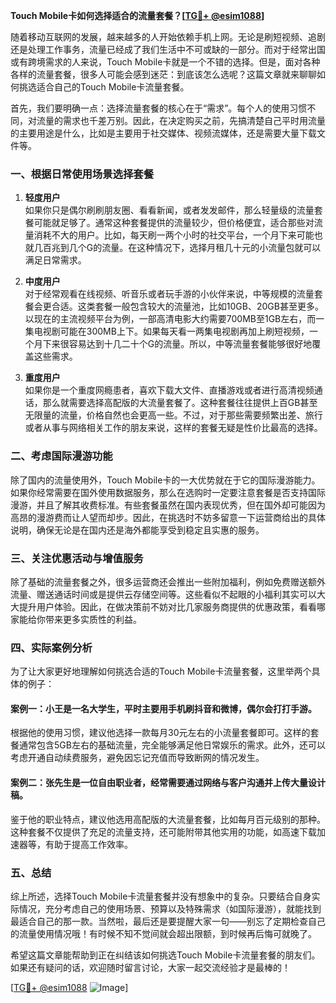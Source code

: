 **Touch Mobile卡如何选择适合的流量套餐？[[TG💪+ @esim1088](https://t.me/s/esim1088)]**

随着移动互联网的发展，越来越多的人开始依赖手机上网。无论是刷短视频、追剧还是处理工作事务，流量已经成了我们生活中不可或缺的一部分。而对于经常出国或有跨境需求的人来说，Touch Mobile卡就是一个不错的选择。但是，面对各种各样的流量套餐，很多人可能会感到迷茫：到底该怎么选呢？这篇文章就来聊聊如何挑选适合自己的Touch Mobile卡流量套餐。

首先，我们要明确一点：选择流量套餐的核心在于“需求”。每个人的使用习惯不同，对流量的需求也千差万别。因此，在决定购买之前，先搞清楚自己平时用流量的主要用途是什么，比如是主要用于社交媒体、视频流媒体，还是需要大量下载文件等。

### 一、根据日常使用场景选择套餐

1. **轻度用户**  
如果你只是偶尔刷刷朋友圈、看看新闻，或者发发邮件，那么轻量级的流量套餐可能就足够了。通常这种套餐提供的流量较少，但价格便宜，适合那些对流量消耗不大的用户。比如，每天刷一两个小时的社交平台，一个月下来可能也就几百兆到几个G的流量。在这种情况下，选择月租几十元的小流量包就可以满足日常需求。

2. **中度用户**  
对于经常观看在线视频、听音乐或者玩手游的小伙伴来说，中等规模的流量套餐会更合适。这类套餐一般包含较大的流量池，比如10GB、20GB甚至更多。以现在的主流视频平台为例，一部高清电影大约需要700MB至1GB左右，而一集电视剧可能在300MB上下。如果每天看一两集电视剧再加上刷短视频，一个月下来很容易达到十几二十个G的流量。所以，中等流量套餐能够很好地覆盖这些需求。

3. **重度用户**  
如果你是一个重度网瘾患者，喜欢下载大文件、直播游戏或者进行高清视频通话，那么就需要选择高配版的大流量套餐了。这种套餐往往提供上百GB甚至无限量的流量，价格自然也会更高一些。不过，对于那些需要频繁出差、旅行或者从事与网络相关工作的朋友来说，这样的套餐无疑是性价比最高的选择。

### 二、考虑国际漫游功能

除了国内的流量使用外，Touch Mobile卡的一大优势就在于它的国际漫游能力。如果你经常需要在国外使用数据服务，那么在选购时一定要注意套餐是否支持国际漫游，并且了解其收费标准。有些套餐虽然在国内表现优秀，但在国外却可能因为高昂的漫游费而让人望而却步。因此，在挑选时不妨多留意一下运营商给出的具体说明，确保无论是在国内还是海外都能享受到稳定且实惠的服务。

### 三、关注优惠活动与增值服务

除了基础的流量套餐之外，很多运营商还会推出一些附加福利，例如免费赠送额外流量、赠送通话时间或是提供云存储空间等。这些看似不起眼的小福利其实可以大大提升用户体验。因此，在做决策前不妨对比几家服务商提供的优惠政策，看看哪家能给你带来更多实质性的利益。

### 四、实际案例分析

为了让大家更好地理解如何挑选合适的Touch Mobile卡流量套餐，这里举两个具体的例子：

#### 案例一：小王是一名大学生，平时主要用手机刷抖音和微博，偶尔会打打手游。  
根据他的使用习惯，建议他选择一款每月30元左右的小流量套餐即可。这样的套餐通常包含5GB左右的基础流量，完全能够满足他日常娱乐的需求。此外，还可以考虑开通自动续费服务，避免因忘记充值而导致断网的情况发生。

#### 案例二：张先生是一位自由职业者，经常需要通过网络与客户沟通并上传大量设计稿。  
鉴于他的职业特点，建议他选用高配版的大流量套餐，比如每月百元级别的那种。这种套餐不仅提供了充足的流量支持，还可能附带其他实用的功能，如高速下载加速器等，有助于提高工作效率。

### 五、总结

综上所述，选择Touch Mobile卡流量套餐并没有想象中的复杂。只要结合自身实际情况，充分考虑自己的使用场景、预算以及特殊需求（如国际漫游），就能找到最适合自己的那一款。当然啦，最后还是要提醒大家一句——别忘了定期检查自己的流量使用情况哦！有时候不知不觉间就会超出限额，到时候再后悔可就晚了。

希望这篇文章能帮助到正在纠结该如何挑选Touch Mobile卡流量套餐的朋友们。如果还有疑问的话，欢迎随时留言讨论，大家一起交流经验才是最棒的！  

[[TG💪+ @esim1088](https://t.me/s/esim1088) ![Image](https://i.postimg.cc/4NQfJmqS/Snipaste-2025-05-13-00-14-12.png)]